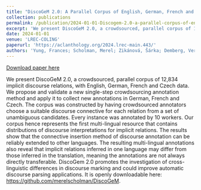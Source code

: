 ```yaml
---
title: "DiscoGeM 2.0: A Parallel Corpus of English, German, French and Czech Implicit Discourse Relations"
collection: publications
permalink: /publication/2024-01-01-Discogem-2.0-a-parallel-corpus-of-english
excerpt: 'We present DiscoGeM 2.0, a crowdsourced, parallel corpus of 12,834 implicit discourse relations, with English, German, French and Czech data. We propose and validate a new single-step crowdsourcing annotation method and apply it to collect new annotations in German, French and Czech. The corpus was constructed by having crowdsourced annotators choose a suitable discourse connective for each relation from a set of unambiguous candidates. Every instance was annotated by 10 workers. Our corpus hence represents the first multi-lingual resource that contains distributions of discourse interpretations for implicit relations. The results show that the connective insertion method of discourse annotation can be reliably extended to other languages. The resulting multi-lingual annotations also reveal that implicit relations inferred in one language may differ from those inferred in the translation, meaning the annotations are not always directly transferable. DiscoGem 2.0 promotes the investigation of cross-linguistic differences in discourse marking and could improve automatic discourse parsing applications. It is openly downloadable here: https://github.com/merelscholman/DiscoGeM.'
date: 2024-01-01
venue: 'LREC-COLING'
paperurl: 'https://aclanthology.org/2024.lrec-main.443/'
authors: 'Yung, Frances; Scholman, Merel; Zikánová, Šárka; Demberg, Vera; '
---
```


<a href='https://aclanthology.org/2024.lrec-main.443/'>Download paper here</a>

We present DiscoGeM 2.0, a crowdsourced, parallel corpus of 12,834 implicit discourse relations, with English, German, French and Czech data. We propose and validate a new single-step crowdsourcing annotation method and apply it to collect new annotations in German, French and Czech. The corpus was constructed by having crowdsourced annotators choose a suitable discourse connective for each relation from a set of unambiguous candidates. Every instance was annotated by 10 workers. Our corpus hence represents the first multi-lingual resource that contains distributions of discourse interpretations for implicit relations. The results show that the connective insertion method of discourse annotation can be reliably extended to other languages. The resulting multi-lingual annotations also reveal that implicit relations inferred in one language may differ from those inferred in the translation, meaning the annotations are not always directly transferable. DiscoGem 2.0 promotes the investigation of cross-linguistic differences in discourse marking and could improve automatic discourse parsing applications. It is openly downloadable here: https://github.com/merelscholman/DiscoGeM.
